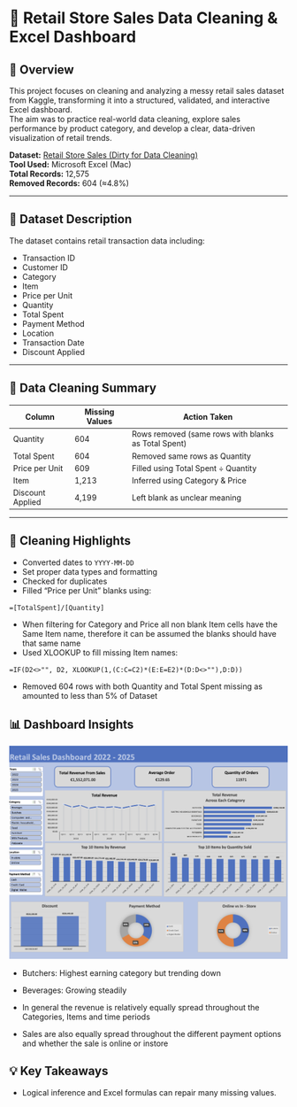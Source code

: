 # 🧹 Retail Store Sales Data Cleaning & Excel Dashboard

## 📘 Overview
This project focuses on cleaning and analyzing a messy retail sales dataset from Kaggle, transforming it into a structured, validated, and interactive Excel dashboard.  
The aim was to practice real-world data cleaning, explore sales performance by product category, and develop a clear, data-driven visualization of retail trends.

**Dataset:** [Retail Store Sales (Dirty for Data Cleaning)](https://www.kaggle.com/datasets/ahmedmohamed2003/retail-store-sales-dirty-for-data-cleaning)  
**Tool Used:** Microsoft Excel (Mac)  
**Total Records:** 12,575  
**Removed Records:** 604 (≈4.8%)

---

## 🧾 Dataset Description
The dataset contains retail transaction data including:
- Transaction ID
- Customer ID
- Category  
- Item  
- Price per Unit  
- Quantity  
- Total Spent  
- Payment Method 
- Location 
- Transaction Date
- Discount Applied 

---

## 🧼 Data Cleaning Summary

| Column | Missing Values | Action Taken |
|---------|----------------|---------------|
| Quantity | 604 | Rows removed (same rows with blanks as Total Spent) |
| Total Spent | 604 | Removed same rows as Quantity |
| Price per Unit | 609 | Filled using Total Spent ÷ Quantity |
| Item | 1,213 | Inferred using Category & Price |
| Discount Applied | 4,199 | Left blank as unclear meaning |

---

## 🧮 Cleaning Highlights

- Converted dates to `YYYY-MM-DD`  
- Set proper data types and formatting  
- Checked for duplicates  
- Filled “Price per Unit” blanks using:

```excel
=[TotalSpent]/[Quantity]
```


- When filtering for Category and Price all non blank Item cells have the Same Item name, therefore it can be assumed the blanks should have that same name
- Used XLOOKUP to fill missing Item names:

```
=IF(D2<>"", D2, XLOOKUP(1,(C:C=C2)*(E:E=E2)*(D:D<>""),D:D))
```

- Removed 604 rows with both Quantity and Total Spent missing as amounted to less than 5% of Dataset
 



## 📊 Dashboard Insights
![Dashboard Preview](Dashboard/dashboard_screenshot.png)

- Butchers: Highest earning category but trending down

- Beverages: Growing steadily 

- In general the revenue is relatively equally  spread throughout the Categories,  Items and time periods

- Sales are also equally spread throughout the different payment options and whether the sale is online or instore 

## 💡 Key Takeaways

- Logical inference and Excel formulas can repair many missing values.

